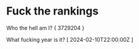 # Fuck the rankings

Who the hell am I?
{ 3729204 }

What fucking year is it?
[ 2024-02-10T22:00:00Z ]
